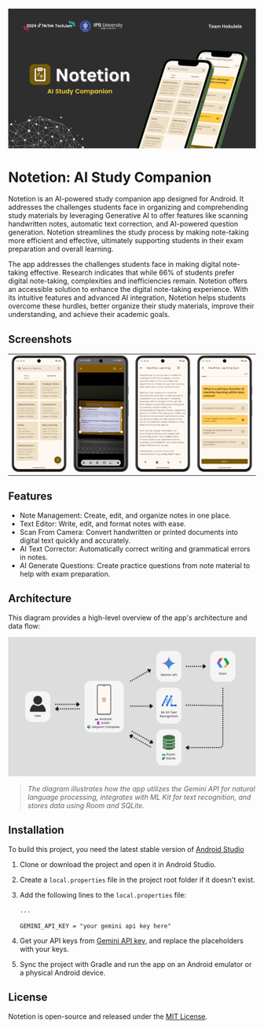 ![notetion_cover](/assets/cover/notetion_cover.jpg)

# Notetion: AI Study Companion

Notetion is an AI-powered study companion app designed for Android. It addresses the challenges
students face in organizing and comprehending study materials by leveraging Generative AI to offer
features like scanning handwritten notes, automatic text correction, and AI-powered question
generation. Notetion streamlines the study process by making note-taking more efficient and
effective, ultimately supporting students in their exam preparation and overall learning.

The app addresses the challenges students face in making digital note-taking effective. Research
indicates that while 66% of students prefer digital note-taking, complexities and inefficiencies
remain. Notetion offers an accessible solution to enhance the digital note-taking experience. With
its intuitive features and advanced AI integration, Notetion helps students overcome these hurdles,
better organize their study materials, improve their understanding, and achieve their academic
goals.

## Screenshots

<table>
  <tbody>
    <tr>
      <td><img src="assets/screenshot/home_screen.png?raw=true"/></td>
      <td><img src="assets/screenshot/scan_from_camera.png?raw=true"/></td>
      <td><img src="assets/screenshot/text_corrector.png?raw=true"/></td>
      <td><img src="assets/screenshot/quiz_screen.png?raw=true"/></td>
    </tr>
  </tbody>
</table>

## Features

- Note Management: Create, edit, and organize notes in one place.
- Text Editor: Write, edit, and format notes with ease.
- Scan From Camera: Convert handwritten or printed documents into digital text quickly and
  accurately.
- AI Text Corrector: Automatically correct writing and grammatical errors in notes.
- AI Generate Questions: Create practice questions from note material to help with exam preparation.

## Architecture

This diagram provides a high-level overview of the app's architecture and data flow:

![notetion_architecture](/assets/diagram/notetion_architecture.jpg)

> _The diagram illustrates how the app utilizes the Gemini API for natural language processing,
integrates with ML Kit for text recognition, and stores data using Room and SQLite._

## Installation

To build this project, you need the latest stable version
of [Android Studio](https://developer.android.com/studio)

1. Clone or download the project and open it in Android Studio.
2. Create a `local.properties` file in the project root folder if it doesn't exist.
3. Add the following lines to the `local.properties` file:
   ```android
   ...

   GEMINI_API_KEY = "your gemini api key here"
   ```

4. Get your API keys from [Gemini API key](https://aistudio.google.com/apikey), and replace the
   placeholders with your keys.
5. Sync the project with Gradle and run the app on an Android emulator or a physical Android device.

## License

Notetion is open-source and released under the [MIT License](LICENSE).
